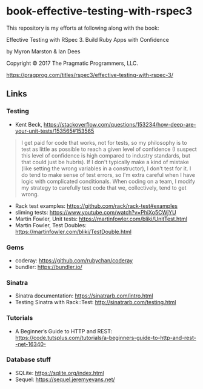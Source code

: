# book-effective-testing-with-rspec3

This repository is my efforts at following along with the book:

Effective Testing with RSpec 3. Build Ruby Apps with Confidence

by Myron Marston & Ian Dees

Copyright © 2017 The Pragmatic Programmers, LLC.

https://pragprog.com/titles/rspec3/effective-testing-with-rspec-3/

## Links

### Testing
- Kent Beck, https://stackoverflow.com/questions/153234/how-deep-are-your-unit-tests/153565#153565
> I get paid for code that works, not for tests, so my philosophy is to test as little as possible to reach a given level of confidence (I suspect this level of confidence is high compared to industry standards, but that could just be hubris). If I don't typically make a kind of mistake (like setting the wrong variables in a constructor), I don't test for it. I do tend to make sense of test errors, so I'm extra careful when I have logic with complicated conditionals. When coding on a team, I modify my strategy to carefully test code that we, collectively, tend to get wrong.
- Rack test examples: https://github.com/rack/rack-test#examples
- sliming tests: https://www.youtube.com/watch?v=PhiXo5CWjYU
- Martin Fowler, Unit tests: https://martinfowler.com/bliki/UnitTest.html
- Martin Fowler, Test Doubles: https://martinfowler.com/bliki/TestDouble.html

### Gems
- coderay: https://github.com/rubychan/coderay
- bundler: https://bundler.io/

### Sinatra
- Sinatra documentation: https://sinatrarb.com/intro.html
- Testing Sinatra with Rack::Test: http://sinatrarb.com/testing.html

### Tutorials
- A Beginner’s Guide to HTTP and REST: https://code.tutsplus.com/tutorials/a-beginners-guide-to-http-and-rest--net-16340- 

### Database stuff
- SQLite: https://sqlite.org/index.html
- Sequel: https://sequel.jeremyevans.net/